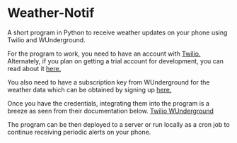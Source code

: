 # Weather-Notif

A short program in Python to receive weather updates on your phone using Twilio and WUnderground.

For the program to work, you need to have an account with [Twilio. ](https://www.twilio.com/)
Alternately, if you plan on getting a trial account for development, you can read about it [here.](https://support.twilio.com/hc/en-us/articles/223136107-How-does-Twilio-s-Free-Trial-work-)

You also need to have a subscription key from WUnderground for the weather data which can be obtained by signing up [here.](https://espanol.wunderground.com/weather/api)

Once you have the credentials, integrating them into the program is a breeze as seen from their documentation below.
[Twilio ](https://github.com/twilio/twilio-python)[WUnderground](https://espanol.wunderground.com/weather/api/d/docs)

The program can be then deployed to a server or run locally as a cron job to continue receiving periodic alerts on your phone.
